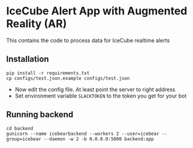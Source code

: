 # IceCube Alert App with Augmented Reality (AR)
This contains the code to process data for IceCube realtime alerts

## Installation
```
pip install -r requirements.txt
cp configs/test.json.example configs/test.json
```
* Now edit the config file. At least point the server to right address
* Set environment variable `SLACKTOKEN` to the token you get for your bot

## Running backend
```
cd backend 
gunicorn --name icebearbackend --workers 2 --user=icebear --group=icebear --daemon -w 2 -b 0.0.0.0:5000 backend:app
```
